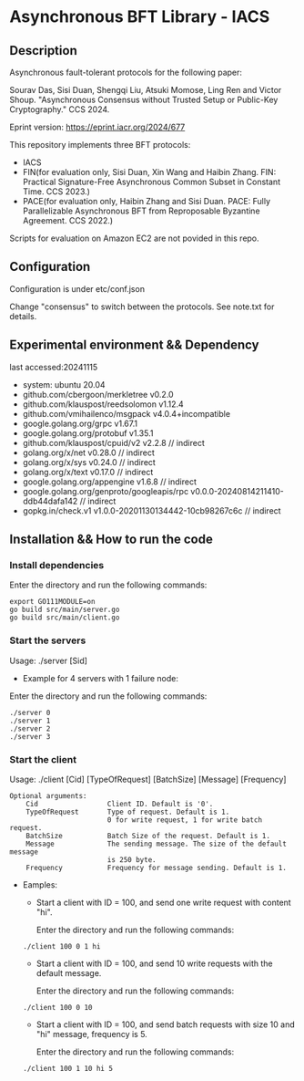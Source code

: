 # Asynchronous BFT Library - IACS

## Description

Asynchronous fault-tolerant protocols for the following paper:

Sourav Das, Sisi Duan, Shengqi Liu, Atsuki Momose, Ling Ren and Victor Shoup. "Asynchronous Consensus without Trusted Setup or Public-Key Cryptography." CCS 2024.

Eprint version: https://eprint.iacr.org/2024/677

This repository implements three BFT protocols:

- IACS
- FIN(for evaluation only, Sisi Duan, Xin Wang and Haibin Zhang. FIN: Practical Signature-Free Asynchronous Common Subset in Constant Time. CCS 2023.)
- PACE(for evaluation only, Haibin Zhang and Sisi Duan. PACE: Fully Parallelizable Asynchronous BFT from Reproposable Byzantine Agreement. CCS 2022.)

Scripts for evaluation on Amazon EC2 are not povided in this repo.

## Configuration
Configuration is under etc/conf.json

Change "consensus" to switch between the protocols. See note.txt for details.

## Experimental environment && Dependency

last accessed:20241115

- system: ubuntu 20.04
- github.com/cbergoon/merkletree v0.2.0
- github.com/klauspost/reedsolomon v1.12.4
- github.com/vmihailenco/msgpack v4.0.4+incompatible
- google.golang.org/grpc v1.67.1
- google.golang.org/protobuf v1.35.1
- github.com/klauspost/cpuid/v2 v2.2.8 // indirect
- golang.org/x/net v0.28.0 // indirect
- golang.org/x/sys v0.24.0 // indirect
- golang.org/x/text v0.17.0 // indirect
- google.golang.org/appengine v1.6.8 // indirect
- google.golang.org/genproto/googleapis/rpc v0.0.0-20240814211410-ddb44dafa142 // indirect
- gopkg.in/check.v1 v1.0.0-20201130134442-10cb98267c6c // indirect

## Installation && How to run the code

### Install dependencies

Enter the directory and run the following commands:

```
export GO111MODULE=on
go build src/main/server.go
go build src/main/client.go
```

### Start the servers

Usage: ./server [Sid]

- Example for 4 servers with 1 failure node:

Enter the directory and run the following commands:

```
./server 0
./server 1
./server 2
./server 3
```

### Start the client

Usage: ./client [Cid] [TypeOfRequest] [BatchSize] [Message] [Frequency]

```
Optional arguments:
	Cid					Client ID. Default is '0'.
	TypeOfRequest		Type of request. Default is 1.
						0 for write request, 1 for write batch request. 
	BatchSize         	Batch Size of the request. Default is 1.
	Message				The sending message. The size of the default message
						is 250 byte.
	Frequency         	Frequency for message sending. Default is 1.
```

- Eamples:
	- Start a client with ID = 100, and send one write request with content "hi".
	
	  Enter the directory and run the following commands:
	```
	./client 100 0 1 hi 
	```
	
	- Start a client with ID = 100, and send 10 write requests with the default message.
	
	  Enter the directory and run the following commands:
	```
	./client 100 0 10 
	```
	
	- Start a client with ID = 100, and send batch requests with size 10 and "hi" message, frequency is 5.
	
	  Enter the directory and run the following commands:
	
	```
	./client 100 1 10 hi 5
	```
